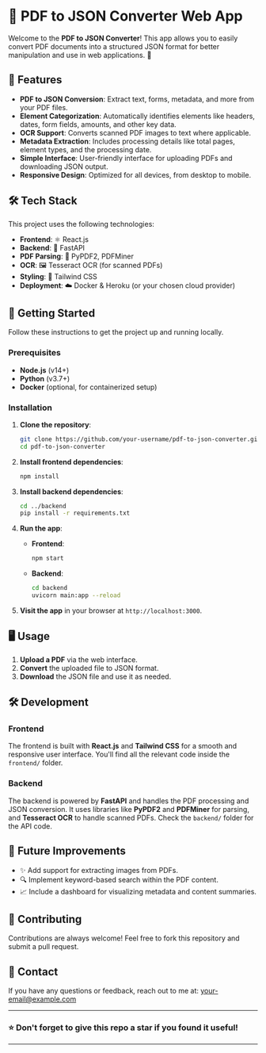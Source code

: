 

# 📄 PDF to JSON Converter Web App

Welcome to the **PDF to JSON Converter**! This app allows you to easily convert PDF documents into a structured JSON format for better manipulation and use in web applications. 🚀

## 🌟 Features

- **PDF to JSON Conversion**: Extract text, forms, metadata, and more from your PDF files.
- **Element Categorization**: Automatically identifies elements like headers, dates, form fields, amounts, and other key data.
- **OCR Support**: Converts scanned PDF images to text where applicable.
- **Metadata Extraction**: Includes processing details like total pages, element types, and the processing date.
- **Simple Interface**: User-friendly interface for uploading PDFs and downloading JSON output.
- **Responsive Design**: Optimized for all devices, from desktop to mobile.

## 🛠️ Tech Stack

This project uses the following technologies:

- **Frontend**: ⚛️ React.js
- **Backend**: 🐍 FastAPI
- **PDF Parsing**: 📄 PyPDF2, PDFMiner
- **OCR**: 🖼️ Tesseract OCR (for scanned PDFs)
- **Styling**: 💅 Tailwind CSS
- **Deployment**: ☁️ Docker & Heroku (or your chosen cloud provider)

## 🚀 Getting Started

Follow these instructions to get the project up and running locally.

### Prerequisites

- **Node.js** (v14+)
- **Python** (v3.7+)
- **Docker** (optional, for containerized setup)

### Installation

1. **Clone the repository**:
   ```bash
   git clone https://github.com/your-username/pdf-to-json-converter.git
   cd pdf-to-json-converter
   ```

2. **Install frontend dependencies**:
   ```bash
   npm install
   ```

3. **Install backend dependencies**:
   ```bash
   cd ../backend
   pip install -r requirements.txt
   ```

4. **Run the app**:

   - **Frontend**:
     ```bash
     npm start
     ```
   - **Backend**:
     ```bash
     cd backend
     uvicorn main:app --reload
     ```

5. **Visit the app** in your browser at `http://localhost:3000`.

## 🖥️ Usage

1. **Upload a PDF** via the web interface.
2. **Convert** the uploaded file to JSON format.
3. **Download** the JSON file and use it as needed.

## 🛠️ Development

### Frontend

The frontend is built with **React.js** and **Tailwind CSS** for a smooth and responsive user interface. You'll find all the relevant code inside the `frontend/` folder.

### Backend

The backend is powered by **FastAPI** and handles the PDF processing and JSON conversion. It uses libraries like **PyPDF2** and **PDFMiner** for parsing, and **Tesseract OCR** to handle scanned PDFs. Check the `backend/` folder for the API code.

## 🤖 Future Improvements

- ✨ Add support for extracting images from PDFs.
- 🔍 Implement keyword-based search within the PDF content.
- 📈 Include a dashboard for visualizing metadata and content summaries.

## 🤝 Contributing

Contributions are always welcome! Feel free to fork this repository and submit a pull request.

## 📧 Contact

If you have any questions or feedback, reach out to me at: [your-email@example.com](mailto:umershahzeb@gmail.com)

---

### ⭐ Don't forget to give this repo a star if you found it useful!

---
